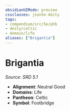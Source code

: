```yaml
---
obsidianUIMode: preview
cssclasses: json5e-deity
tags:
- compendium/src/5e/phb
- deity/celtic
- domain/life
aliases: ["Brigantia"]
---
```

# Brigantia
*Source: SRD 5.1* 

- **Alignment**: Neutral Good
- **Domains**: Life
- **Pantheon**: Celtic
- **Symbol**: Footbridge